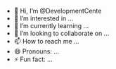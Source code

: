 - 👋 Hi, I’m @DevelopmentCente
- 👀 I’m interested in ...
- 🌱 I’m currently learning ...
- 💞️ I’m looking to collaborate on ...
- 📫 How to reach me ...
- 😄 Pronouns: ...
- ⚡ Fun fact: ...

<!---
DevelopmentCente/DevelopmentCente is a ✨ special ✨ repository because its `README.md` (this file) appears on your GitHub profile.
You can click the Preview link to take a look at your changes.
--->
